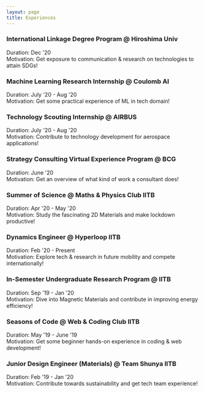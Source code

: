 ```yaml
---
layout: page
title: Experiences
---
```

### International Linkage Degree Program @ Hiroshima Univ
Duration: Dec '20\
Motivation: Get exposure to communication & research on technologies to attain SDGs!
### Machine Learning Research Internship @ Coulomb AI
Duration: July '20 - Aug '20\
Motivation: Get some practical experience of ML in tech domain!
### Technology Scouting Internship @ AIRBUS
Duration: July '20 - Aug '20\
Motivation: Contribute to technology development for aerospace applications!  
### Strategy Consulting Virtual Experience Program @ BCG
Duration: June '20\
Motivation: Get an overview of what kind of work a consultant does!
### Summer of Science @ Maths & Physics Club IITB
Duration: Apr '20 - May '20\
Motivation: Study the fascinating 2D Materials and make lockdown productive!
### Dynamics Engineer @ Hyperloop IITB
Duration: Feb '20 - Present\
Motivation: Explore tech & research in future mobility and compete internationally!
### In-Semester Undergraduate Research Program @ IITB
Duration: Sep '19 - Jan '20\
Motivation: Dive into Magnetic Materials and contribute in improving energy efficiency!
### Seasons of Code @ Web & Coding Club IITB
Duration: May '19 - June '19\
Motivation: Get some beginner hands-on experience in coding & web development!
### Junior Design Engineer (Materials) @ Team Shunya IITB
Duration: Feb '19 - Jan '20\
Motivation: Contribute towards sustainability and get tech team experience!
